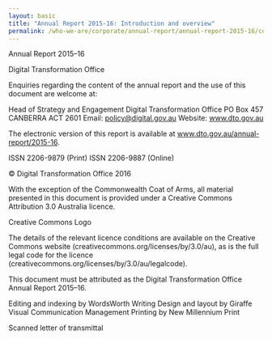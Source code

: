 ```yaml
---
layout: basic
title: "Annual Report 2015-16: Introduction and overview"
permalink: /who-we-are/corporate/annual-report/annual-report-2015-16/cover-letter/
---
```

Annual Report 2015–16

Digital Transformation Office

Enquiries regarding the content of the annual report and the use of this document are welcome at:

Head of Strategy and Engagement 
Digital Transformation Office PO Box 457
CANBERRA ACT 2601
Email: policy@digital.gov.au
Website: www.dto.gov.au

The electronic version of this report is available at www.dto.gov.au/annual-report/2015-16.

ISSN 2206-9879 (Print)
ISSN 2206-9887 (Online)

© Digital Transformation Office 2016

With the exception of the Commonwealth Coat of Arms, all material presented in this document is provided under a Creative Commons Attribution 3.0 Australia licence.

Creative Commons Logo

The details of the relevant licence conditions are available on the Creative Commons website (creativecommons.org/licenses/by/3.0/au), as is the full legal code for the licence (creativecommons.org/licenses/by/3.0/au/legalcode).

This document must be attributed as the Digital Transformation Office Annual Report 2015–16.

Editing and indexing by WordsWorth Writing
Design and layout by Giraffe Visual Communication Management
Printing by New Millennium Print

Scanned letter of transmittal
